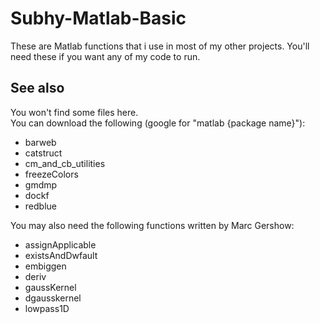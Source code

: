 # Subhy-Matlab-Basic

These are Matlab functions that i use in most of my other projects. You'll need these if you want any of my code to  run.

## See also

You won't find some files here.  
You can download the following (google for "matlab {package name}"):  
* barweb  
* catstruct  
* cm_and_cb_utilities  
* freezeColors  
* gmdmp  
* dockf  
* redblue

You may also need the following functions written by Marc Gershow:
* assignApplicable  
* existsAndDwfault  
* embiggen  
* deriv  
* gaussKernel  
* dgausskernel  
* lowpass1D